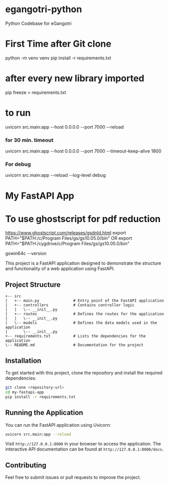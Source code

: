 # egangotri-python
Python Codebase for eGangotri

# First Time after Git clone
python -m venv venv
pip install -r requirements.txt

# after every new library imported
pip freeze > requirements.txt
# to run
uvicorn src.main:app --host 0.0.0.0 --port 7000 --reload

### for 30 min. timeout

uvicorn src.main:app --host 0.0.0.0 --port 7000 --timeout-keep-alive 1800

### For debug
uvicorn src.main:app --reload --log-level debug
# My FastAPI App

# To use ghostscript for pdf reduction 
https://www.ghostscript.com/releases/gsdnld.html
export PATH="$PATH:/c/Program Files/gs/gs10.05.0/bin"
OR
export PATH="$PATH:/cygdrive/c/Program Files/gs/gs10.05.0/bin"

 gswin64c --version
 
This project is a FastAPI application designed to demonstrate the structure and functionality of a web application using FastAPI.

## Project Structure

```
+-- src
|   +-- main.py               # Entry point of the FastAPI application
|   +-- controllers           # Contains controller logic
|   |   \-- __init__.py
|   +-- routes                # Defines the routes for the application
|   |   \-- __init__.py
|   \-- models                # Defines the data models used in the application
|       \-- __init__.py
+-- requirements.txt          # Lists the dependencies for the application
\-- README.md                 # Documentation for the project
```

## Installation

To get started with this project, clone the repository and install the required dependencies:

```bash
git clone <repository-url>
cd my-fastapi-app
pip install -r requirements.txt
```

## Running the Application

You can run the FastAPI application using Uvicorn:

```bash
uvicorn src.main:app --reload
```

Visit `http://127.0.0.1:8000` in your browser to access the application. The interactive API documentation can be found at `http://127.0.0.1:8000/docs`.

## Contributing

Feel free to submit issues or pull requests to improve the project.